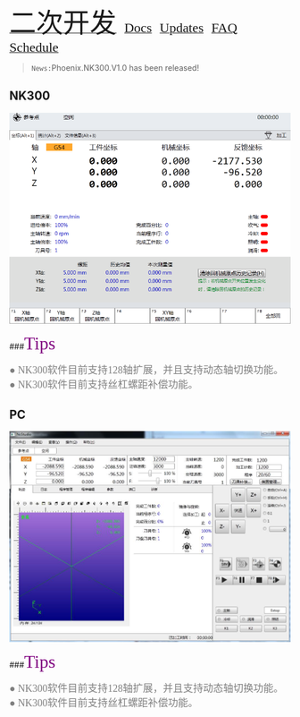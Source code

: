 ﻿[<font face="Times New Roman" size=7>二次开发</font>]()　[<font face="Times New Roman" size=5>Docs</font>](docs\二次开发\二次开发文档集.md)　[<font face="Times New Roman" size=5>Updates</font>](docs/二次开发/发布记录.md)　[<font face="Times New Roman" size=5>FAQ</font>](docs/二次开发/问题汇总.md)　[<font face="Times New Roman" size=5>Schedule</font>](docs/二次开发/进度表.md)
> `News:`Phoenix.NK300.V1.0 has been released!

NK300
--------------
![NK300](docs/二次开发/Help_R/NK300.jpg) 

###<font face="楷体" size=6 color = "Purple">Tips</font>

<font face="楷体" size=4 color = "gray">
● NK300软件目前支持128轴扩展，并且支持动态轴切换功能。<br>
● NK300软件目前支持丝杠螺距补偿功能。
</font>

PC
-------------
![PC](docs/二次开发/Help_R/PC.jpg) 

###<font face="楷体" size=6 color = "Purple">Tips</font>

<font face="楷体" size=4 color = "gray">
● NK300软件目前支持128轴扩展，并且支持动态轴切换功能。<br>
● NK300软件目前支持丝杠螺距补偿功能。
</font>
